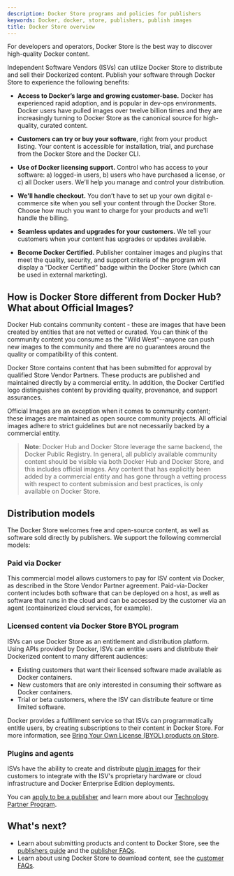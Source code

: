 ```yaml
---
description: Docker Store programs and policies for publishers
keywords: Docker, docker, store, publishers, publish images
title: Docker Store overview
---
```


For developers and operators, Docker Store is the best way to discover
high-quality Docker content.

Independent Software Vendors (ISVs) can utilize Docker Store to distribute and
sell their Dockerized content. Publish your software through Docker Store to
experience the following benefits:

* **Access to Docker’s large and growing customer-base.** Docker has experienced
  rapid adoption, and is popular in dev-ops environments. Docker users have
  pulled images over twelve billion times and they are increasingly turning to
  Docker Store as the canonical source for high-quality, curated content.

* **Customers can try or buy your software**, right from your product listing.
  Your content is accessible for installation, trial, and purchase from the
  Docker Store and the Docker CLI.

* **Use of Docker licensing support.** Control who has access to your software:
  a) logged-in users, b) users who have purchased a license, or c) all Docker
  users. We’ll help you manage and control your distribution.

* **We'll handle checkout.** You don’t have to set up your own digital
  e-commerce site when you sell your content through the Docker Store. Choose
  how much you want to charge for your products and we'll handle the billing.

* **Seamless updates and upgrades for your customers.** We tell your customers
  when your content has upgrades or updates available.

* **Become Docker Certified.** Publisher container images and plugins that meet
  the quality, security, and support criteria of the program will display a
  “Docker Certified” badge within the Docker Store (which can be used in
  external marketing).

## How is Docker Store different from Docker Hub? What about Official Images?

Docker Hub contains community content - these are images that have been created
by entities that are not vetted or curated. You can think of the community
content you consume as the "Wild West"--anyone can push new images to the
community and there are no guarantees around the quality or compatibility of
this content.

Docker Store contains content that has been submitted for approval by qualified
Store Vendor Partners. These products are published and maintained directly by a
commercial entity. In addition, the Docker Certified logo distinguishes content
by providing quality, provenance, and support assurances.

Official Images are an exception when it comes to community content; these
images are maintained as open source community projects. All official images
adhere to strict guidelines but are not necessarily backed by a commercial
entity.

> **Note**: Docker Hub and Docker Store leverage the same backend, the Docker
> Public Registry. In general, all publicly available community content should
> be visible via both Docker Hub and Docker Store, and this includes official
> images. Any content that has explicitly been added by a commercial entity and
> has gone through a vetting process with respect to content submission and best
> practices, is only available on Docker Store.

## Distribution models

The Docker Store welcomes free and open-source content, as well as software sold
directly by publishers. We support the following commercial models:

### Paid via Docker

This commercial model allows customers to pay for ISV content via Docker, as
described in the Store Vendor Partner agreement. Paid-via-Docker content
includes both software that can be deployed on a host, as well as software that
runs in the cloud and can be accessed by the customer via an agent
(containerized cloud services, for example).

### Licensed content via Docker Store BYOL program

ISVs can use Docker Store as an entitlement and distribution platform. Using
APIs provided by Docker, ISVs can entitle users and distribute their Dockerized
content to many different audiences:
* Existing customers that want their licensed software made available as Docker containers.
* New customers that are only interested in consuming their software as Docker containers.
* Trial or beta customers, where the ISV can distribute feature or time limited software.

Docker provides a fulfillment service so that ISVs can programmatically entitle
users, by creating subscriptions to their content in Docker Store. For more
information, see [Bring Your Own License (BYOL) products on Store](byol.md).

### Plugins and agents

ISVs have the ability to create and distribute [plugin images](https://store.docker.com/search?certification_status=certified&q=&type=plugin) for their customers to integrate with the ISV's proprietary hardware or cloud infrastructure and Docker Enterprise Edition deployments.

You can [apply to be a publisher](https://store.docker.com/publisher/signup) and learn more about our [Technology Partner Program](https://www.docker.com/partners/partner-program#/technology_partner).

## What's next?

* Learn about submitting products and content to Docker Store, see the [publishers guide](publish.md) and the [publisher FAQs](publisher_faq.md).
* Learn about using Docker Store to download content, see the [customer FAQs](customer_faq.md).
